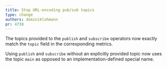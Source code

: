 ```yaml
---
title: Stop URL-encoding pub/sub topics
type: change
authors: dominiklohmann
pr: 4738
---
```


The topics provided to the `publish` and `subscribe` operators now exactly match
the `topic` field in the corresponding metrics.

Using `publish` and `subscribe` without an explicitly provided topic now uses
the topic `main` as opposed to an implementation-defined special name.
